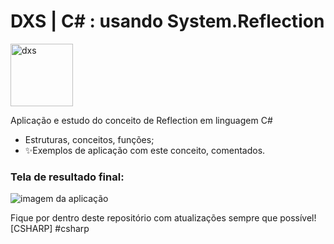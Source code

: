 # DXS | C# : usando System.Reflection

<img src="https://dataxstudios.com.br/assets/images/logo_DXS_400_190.png" alt="dxs" width="100"/> 

Aplicação e estudo do conceito de Reflection em linguagem C#

- Estruturas, conceitos, funções;
- ✨Exemplos de aplicação com este conceito, comentados.

### Tela de resultado final:

![imagem da aplicação](https://dataxstudios.com.br/assets/images/github/csharp_reflection_1.PNG)

Fique por dentro deste repositório com atualizações sempre que possível!
[CSHARP] #csharp

